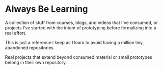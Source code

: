 # Always Be Learning
A collection of stuff from courses, blogs, and videos that I've consumed, or projects
I've started with the intent of prototyping before formalizing into a real effort.

This is just a reference I keep as I learn to avoid having a million tiny, abandoned repositories.

Real projects that extend beyond consumed material or small prototypes belong in their own repository.
